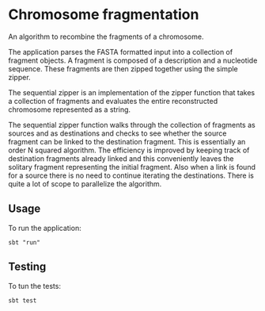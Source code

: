 Chromosome fragmentation
========================

An algorithm to recombine the fragments of a chromosome.

The application parses the FASTA formatted input into a collection of fragment objects. A fragment is composed of a
description and a nucleotide sequence. These fragments are then zipped together using the simple zipper.

The sequential zipper is an implementation of the zipper function that takes a collection of fragments and evaluates
the entire reconstructed chromosome represented as a string.

The sequential zipper function walks through the collection of fragments as sources and as destinations and checks to
see whether the source fragment can be linked to the destination fragment. This is essentially an order N squared
algorithm. The efficiency is improved by keeping track of destination fragments already linked and this conveniently
leaves the solitary fragment representing the initial fragment. Also when a link is found for a source there is no
need to continue iterating the destinations. There is quite a lot of scope to parallelize the algorithm.

Usage
-----

To run the application:

    sbt "run"

Testing
-------

To tun the tests:

    sbt test
